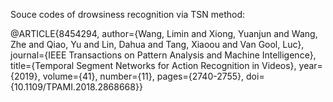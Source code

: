 Souce codes of drowsiness recognition via TSN method: 

@ARTICLE{8454294,
  author={Wang, Limin and Xiong, Yuanjun and Wang, Zhe and Qiao, Yu and Lin, Dahua and Tang, Xiaoou and Van Gool, Luc},
  journal={IEEE Transactions on Pattern Analysis and Machine Intelligence}, 
  title={Temporal Segment Networks for Action Recognition in Videos}, 
  year={2019},
  volume={41},
  number={11},
  pages={2740-2755},
  doi={10.1109/TPAMI.2018.2868668}}

